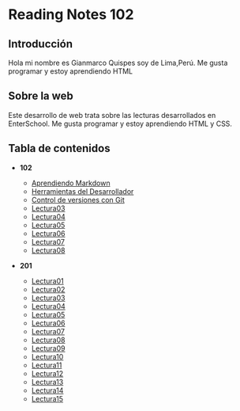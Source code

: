 # Reading Notes 102

## Introducción

Hola mi nombre es Gianmarco Quispes soy de Lima,Perú.
Me gusta programar y estoy aprendiendo HTML

## Sobre la web

Este desarrollo de web trata sobre las lecturas desarrollados en EnterSchool. Me gusta programar y estoy aprendiendo HTML y CSS.

## Tabla de contenidos

- **102**
  - [Aprendiendo Markdown](./102/lectura01.md)
  - [Herramientas del Desarrollador](./102/lectura02.md)
  - [Control de versiones con Git](./102/lectura03.md)
  - [Lectura03](./102/lectura03.md)
  - [Lectura04](./102/lectura04.md)
  - [Lectura05](./102/lectura05.md)
  - [Lectura06](./102/lectura06.md)
  - [Lectura07](./102/lectura07.md)
  - [Lectura08](./102/lectura08.md)

- **201**
  - [Lectura01](./201/lectura01.md)
  - [Lectura02](./201/lectura02.md)
  - [Lectura03](./201/lectura03.md)
  - [Lectura04](./201/lectura04.md)
  - [Lectura05](./201/lectura05.md)
  - [Lectura06](./201/lectura06.md)
  - [Lectura07](./201/lectura07.md)
  - [Lectura08](./201/lectura08.md)
  - [Lectura09](./201/lectura02.md)
  - [Lectura10](./201/lectura03.md)
  - [Lectura11](./201/lectura03.md)
  - [Lectura12](./201/lectura03.md)
  - [Lectura13](./201/lectura03.md)
  - [Lectura14](./201/lectura03.md)
  - [Lectura15](./201/lectura03.md)
